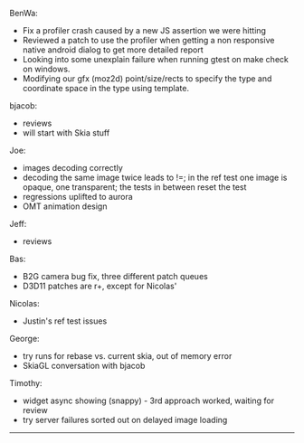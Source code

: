 BenWa:
* Fix a profiler crash caused by a new JS assertion we were hitting
* Reviewed a patch to use the profiler when getting a non responsive native android dialog to get more detailed report
* Looking into some unexplain failure when running gtest on make check on windows.
* Modifying our gfx (moz2d) point/size/rects to specify the type and coordinate space in the type using template.

bjacob:
* reviews
* will start with Skia stuff

Joe:
* images decoding correctly
* decoding the same image twice leads to !=; in the ref test one image is opaque, one transparent; the tests in between reset the test
* regressions uplifted to aurora
* OMT animation design

Jeff:
* reviews

Bas:
* B2G camera bug fix, three different patch queues
* D3D11 patches are r+, except for Nicolas'

Nicolas:
* Justin's ref test issues

George:
* try runs for rebase vs. current skia, out of memory error
* SkiaGL conversation with bjacob

Timothy:
* widget async showing (snappy) - 3rd approach worked, waiting for review
* try server failures sorted out on delayed image loading

________________


